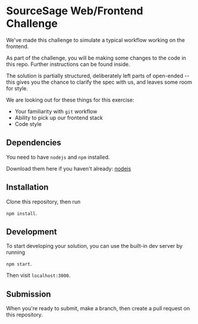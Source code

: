 # SourceSage Web/Frontend Challenge
We've made this challenge to simulate a typical workflow working on the frontend.

As part of the challenge, you will be making some changes to the code in this repo. Further instructions can be found inside.

The solution is partially structured, deliberately left parts of open-ended -- this gives you the chance to clarify the spec with us, and leaves some room for style.

We are looking out for these things for this exercise:
* Your familiarity with `git` workflow
* Ability to pick up our frontend stack
* Code style

## Dependencies
You need to have `nodejs` and `npm` installed.

Download them here if you haven't already: [nodejs](https://nodejs.org/en/)

## Installation
Clone this repository, then run

`npm install`.

## Development
To start developing your solution, you can use the built-in dev server by running

`npm start`.

Then visit `localhost:3000`.

## Submission

When you're ready to submit, make a branch, then create a pull request on this repository.
